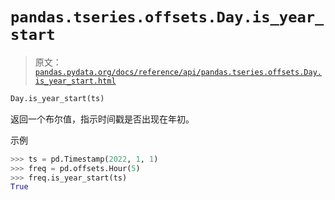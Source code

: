 # `pandas.tseries.offsets.Day.is_year_start`

> 原文：[`pandas.pydata.org/docs/reference/api/pandas.tseries.offsets.Day.is_year_start.html`](https://pandas.pydata.org/docs/reference/api/pandas.tseries.offsets.Day.is_year_start.html)

```py
Day.is_year_start(ts)
```

返回一个布尔值，指示时间戳是否出现在年初。

示例

```py
>>> ts = pd.Timestamp(2022, 1, 1)
>>> freq = pd.offsets.Hour(5)
>>> freq.is_year_start(ts)
True 
```
